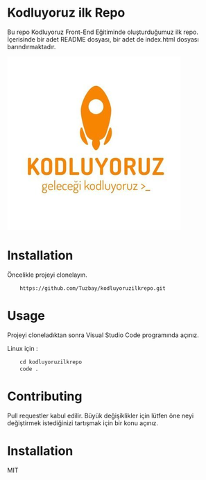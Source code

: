 # Kodluyoruz ilk Repo

Bu repo Kodluyoruz Front-End Eğitiminde oluşturduğumuz ilk repo. İçerisinde bir adet README dosyası, bir adet de index.html dosyası barındırmaktadır. 

![Kodluyoruz](https://raw.githubusercontent.com/Kodluyoruz/taskforce/git/git/markdown-nedir-nasil-kullaniriz-/figures/kodluyoruz_logo.jpg)


# Installation

Öncelikle projeyi clonelayın.

        https://github.com/Tuzbay/kodluyoruzilkrepo.git

# Usage

Projeyi cloneladıktan sonra Visual Studio Code programında açınız. 

Linux için : 

        cd kodluyoruzilkrepo
        code . 

# Contributing

Pull requestler kabul edilir. Büyük değişiklikler için lütfen öne neyi değiştirmek istediğinizi tartışmak için bir konu açınız.

# Installation

MIT